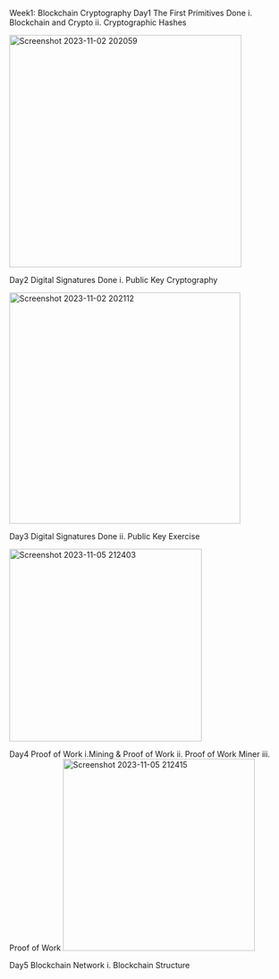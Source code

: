 Week1: Blockchain Cryptography
Day1 
The First Primitives Done
i. Blockchain and Crypto
ii. Cryptographic Hashes 

<img width="415" alt="Screenshot 2023-11-02 202059" src="https://github.com/Arshita-k/MENTORSHIP-COHORT1.0/assets/122286846/2125d777-8dc1-4fe0-99e2-d0cee7ba5912">


Day2 
Digital Signatures Done 
i. Public Key Cryptography 

<img width="413" alt="Screenshot 2023-11-02 202112" src="https://github.com/Arshita-k/MENTORSHIP-COHORT1.0/assets/122286846/d9de6aaa-62c4-4d9c-b6ff-6a827af3e25c">

Day3 
Digital Signatures Done
ii. Public Key Exercise

<img width="344" alt="Screenshot 2023-11-05 212403" src="https://github.com/Arshita-k/MENTORSHIP-COHORT1.0/assets/122286846/a2b85d91-ff57-4cdf-a789-4cd239864335">

Day4
Proof of Work
i.Mining & Proof of Work
ii. Proof of Work Miner
iii. Proof of Work
<img width="343" alt="Screenshot 2023-11-05 212415" src="https://github.com/Arshita-k/MENTORSHIP-COHORT1.0/assets/122286846/7b8bf60b-735c-4240-8dbf-f704944d39c4">

Day5
Blockchain Network
i. Blockchain Structure
